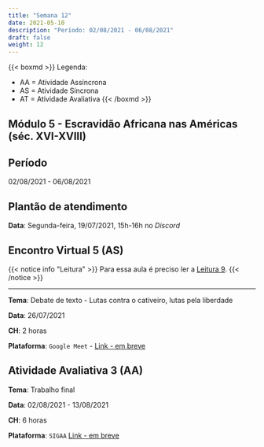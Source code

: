 ```yaml
---
title: "Semana 12"
date: 2021-05-10
description: "Período: 02/08/2021 - 06/08/2021"
draft: false
weight: 12
---
```


{{< boxmd >}}
Legenda: 
- AA = Atividade Assíncrona
- AS = Atividade Síncrona
- AT = Atividade Avaliativa
{{< /boxmd >}}

## Módulo 5 - Escravidão Africana nas Américas (séc. XVI-XVIII)

## Período

02/08/2021 - 06/08/2021

## Plantão de atendimento

**Data**: Segunda-feira, 19/07/2021, 15h-16h no *Discord*

## Encontro Virtual 5 (AS)

{{< notice info "Leitura" >}}
Para essa aula é preciso ler a [Leitura 9](https://cclhm0057.netlify.app/semanal/sem11/#leitura-9-aa).
{{< /notice >}}

***

**Tema**: Debate de texto - Lutas contra o cativeiro, lutas pela liberdade

**Data**: 26/07/2021

**CH**: 2 horas

**Plataforma**: `Google Meet` - [Link - em breve]()

## Atividade Avaliativa 3 (AA)

**Tema**: Trabalho final

**Data**:  02/08/2021 - 13/08/2021

**CH**: 6 horas

**Plataforma**: `SIGAA` [Link - em breve]()

